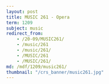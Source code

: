 ```yaml
---
layout: post
title: MUSIC 261 - Opera
term: 1209
subject: music
redirect_from:
    - /20-09/MUSIC261/
    - /music/261
    - /music/261/
    - /MUSIC/261
    - /MUSIC/261/
md: /mdf/1209/music261/
thumbnail: "/crs_banner/music261.jpg"
---
```

